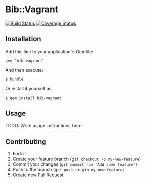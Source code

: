 # Bib::Vagrant

[![Build Status](https://travis-ci.org/easybiblabs/bib-vagrant.png?branch=master)](https://travis-ci.org/easybiblabs/bib-vagrant)
[![Coverage Status](https://coveralls.io/repos/easybiblabs/bib-vagrant/badge.png)](https://coveralls.io/r/easybiblabs/bib-vagrant)

## Installation

Add this line to your application's Gemfile:

    gem 'bib-vagrant'

And then execute:

    $ bundle

Or install it yourself as:

    $ gem install bib-vagrant

## Usage

TODO: Write usage instructions here

## Contributing

1. Fork it
2. Create your feature branch (`git checkout -b my-new-feature`)
3. Commit your changes (`git commit -am 'Add some feature'`)
4. Push to the branch (`git push origin my-new-feature`)
5. Create new Pull Request
